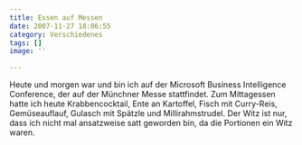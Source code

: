 ```yaml
---
title: Essen auf Messen
date: 2007-11-27 18:06:55
category: Verschiedenes
tags: []
image: ''

---
```


Heute und morgen war und bin ich auf der Microsoft Business Intelligence Conference, der auf der Münchner Messe stattfindet. Zum Mittagessen hatte ich heute Krabbencocktail, Ente an Kartoffel, Fisch mit Curry-Reis, Gemüseauflauf, Gulasch mit Spätzle und Millirahmstrudel. Der Witz ist nur, dass ich nicht mal ansatzweise satt geworden bin, da die Portionen ein Witz waren.
